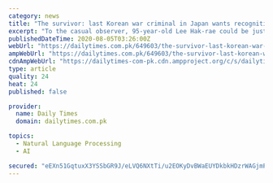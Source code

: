 ```yaml
---
category: news
title: "The survivor: last Korean war criminal in Japan wants recognition"
excerpt: "To the casual observer, 95-year-old Lee Hak-rae could be just another elderly person in Japan. Surrounded by pictures of his family and paintings by his great-grandchildren, Lee potters about his cluttered living room on the outskirts of Tokyo."
publishedDateTime: 2020-08-05T03:26:00Z
webUrl: "https://dailytimes.com.pk/649603/the-survivor-last-korean-war-criminal-in-japan-wants-recognition/"
ampWebUrl: "https://dailytimes.com.pk/649603/the-survivor-last-korean-war-criminal-in-japan-wants-recognition/amp/"
cdnAmpWebUrl: "https://dailytimes-com-pk.cdn.ampproject.org/c/s/dailytimes.com.pk/649603/the-survivor-last-korean-war-criminal-in-japan-wants-recognition/amp/"
type: article
quality: 24
heat: 24
published: false

provider:
  name: Daily Times
  domain: dailytimes.com.pk

topics:
  - Natural Language Processing
  - AI

secured: "eEXn51GqtuxX3YSSbGR9J/eLVQ6NXtTi/u2EOKyDvBWaEUYDkbkHDzrWAGjmPv1rO3NCM0mDEskuoinu4pvskKG/VRkCKwpW8tHtgdMeaQ05KmcO90lgpXbmaCqGHT0zM3GukVwKp6/ehMaVMgivIe8IXHol1885NfXobQb9VkU+PgVSyNKD8hySP83sU0yc2qqIDUcP83yoedbDadw+HvA/JxpnBAyhvFH5dYHlCtIWzHSDlQ/XjeK66rgrPFpLduTQkyOmbBpp8iaDNbfsq/RxWIKdLizLmwmi5sH6eoOZh5soN9eFwqcevg2JJUHr0UuV5etTWQyjMv5RBT41xQ==;h5zWJPRBCi/auBc7Isd59w=="
---
```


